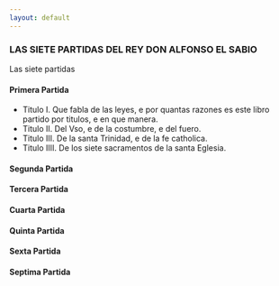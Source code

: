 ```yaml
---
layout: default
---
```

### LAS SIETE PARTIDAS DEL REY DON ALFONSO EL SABIO
Las siete partidas

#### Primera Partida

- Titulo I. Que fabla de las leyes, e por quantas razones es este libro partido por titulos, e en que manera.  
- Titulo II. Del Vso, e de la costumbre, e del fuero.  
- Titulo III. De la santa Trinidad, e de la fe catholica.  
- Titulo IIII. De los siete sacramentos de la santa Eglesia.  

#### Segunda Partida

#### Tercera Partida

#### Cuarta Partida

#### Quinta Partida

#### Sexta Partida

#### Septima Partida
